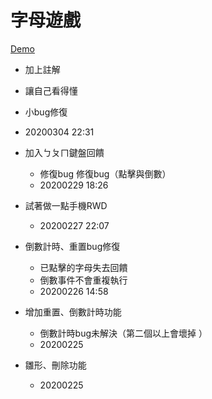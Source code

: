 # 字母遊戲

[Demo](https://rccj.github.io/alphabet-game/)

- 加上註解
 - 讓自己看得懂
 - 小bug修復
 - 20200304 22:31

- 加入ㄅㄆㄇ鍵盤回饋
  - 修復bug 修復bug（點擊與倒數）
  - 20200229 18:26

- 試著做一點手機RWD
  - 20200227 22:07

- 倒數計時、重置bug修復
  - 已點擊的字母失去回饋
  - 倒數事件不會重複執行
  - 20200226 14:58

- 增加重置、倒數計時功能
  - 倒數計時bug未解決（第二個以上會壞掉 ）
  - 20200225
  
- 雛形、刪除功能 
  - 20200225